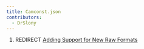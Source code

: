 ```yaml
---
title: Camconst.json
contributors:
  - DrSlony
---
```


1.  REDIRECT [Adding Support for New Raw Formats](adding_support_for_new_raw_formats)
